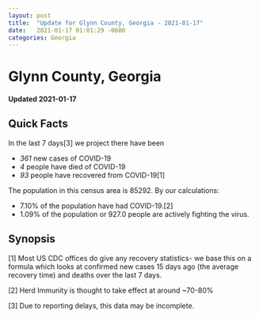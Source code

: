 ```yaml
---
layout: post
title:  "Update for Glynn County, Georgia - 2021-01-17"
date:   2021-01-17 01:01:29 -0600
categories: Georgia
---
```


# Glynn County, Georgia
#### Updated 2021-01-17

## Quick Facts

In the last 7 days[3] we project there have been
- *361* new cases of COVID-19
- *4* people have died of COVID-19
- *93* people have recovered from COVID-19[1]

The population in this census area is 85292. By our calculations:
- 7.10% of the population have had COVID-19.[2]
- 1.09% of the population or 927.0 people are actively fighting the virus.

## Synopsis




[1] Most US CDC offices do give any recovery statistics- we base this on a formula which looks at confirmed new cases
15 days ago (the average recovery time) and deaths over the last 7 days.

[2] Herd Immunity is thought to take effect at around ~70-80%

[3] Due to reporting delays, this data may be incomplete.
 
    
